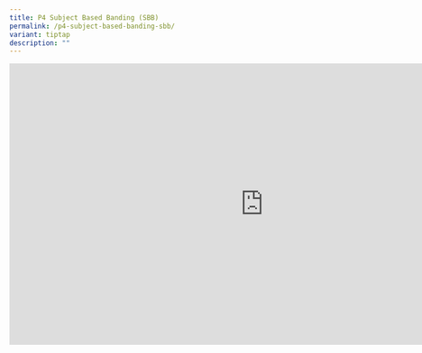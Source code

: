 ```yaml
---
title: P4 Subject Based Banding (SBB)
permalink: /p4-subject-based-banding-sbb/
variant: tiptap
description: ""
---
```

<p></p>
<div class="iframe-wrapper">
<iframe height="500" width="900" allowfullscreen="true" frameborder="0" src="https://www.youtube.com/embed/rlZvoLzJLxY?si=TTlWqb8A4G14KlME"></iframe>
</div>
<p></p>
